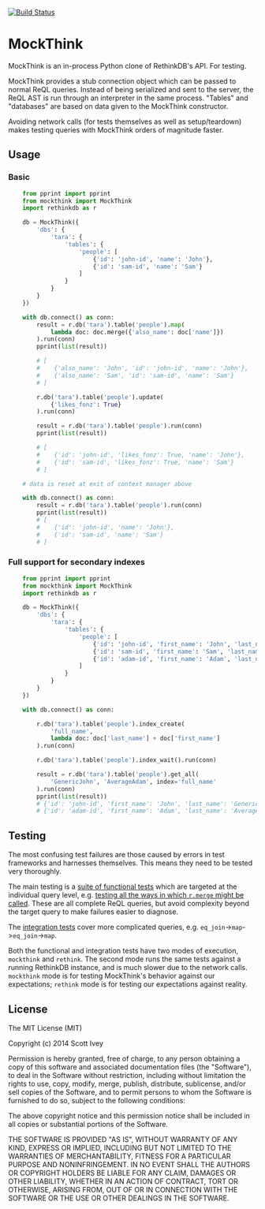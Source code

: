 [![Build Status](https://travis-ci.com/Inveracity/mockthink.svg?branch=master)](https://travis-ci.com/Inveracity/mockthink)

# MockThink

MockThink is an in-process Python clone of RethinkDB's API.  For testing.


MockThink provides a stub connection object which can be passed to normal ReQL queries.  Instead of being serialized and sent to the server, the ReQL AST is run through an interpreter in the same process.  "Tables" and "databases" are based on data given to the MockThink constructor.

Avoiding network calls (for tests themselves as well as setup/teardown) makes testing queries with MockThink orders of magnitude faster.

## Usage

### Basic

```python
    from pprint import pprint
    from mockthink import MockThink
    import rethinkdb as r

    db = MockThink({
        'dbs': {
            'tara': {
                'tables': {
                    'people': [
                        {'id': 'john-id', 'name': 'John'},
                        {'id': 'sam-id', 'name': 'Sam'}
                    ]
                }
            }
        }
    })

    with db.connect() as conn:
        result = r.db('tara').table('people').map(
            lambda doc: doc.merge({'also_name': doc['name']})
        ).run(conn)
        pprint(list(result))

        # [
        #    {'also_name': 'John', 'id': 'john-id', 'name': 'John'},
        #    {'also_name': 'Sam', 'id': 'sam-id', 'name': 'Sam'}
        # ]

        r.db('tara').table('people').update(
            {'likes_fonz': True}
        ).run(conn)

        result = r.db('tara').table('people').run(conn)
        pprint(list(result))

        # [
        #    {'id': 'john-id', 'likes_fonz': True, 'name': 'John'},
        #    {'id': 'sam-id', 'likes_fonz': True, 'name': 'Sam'}
        # ]

    # data is reset at exit of context manager above

    with db.connect() as conn:
        result = r.db('tara').table('people').run(conn)
        pprint(list(result))
        # [
        #    {'id': 'john-id', 'name': 'John'},
        #    {'id': 'sam-id', 'name': 'Sam'}
        # ]
```

### Full support for secondary indexes

```python
    from pprint import pprint
    from mockthink import MockThink
    import rethinkdb as r

    db = MockThink({
        'dbs': {
            'tara': {
                'tables': {
                    'people': [
                        {'id': 'john-id', 'first_name': 'John', 'last_name': 'Generic'},
                        {'id': 'sam-id', 'first_name': 'Sam', 'last_name': 'Dull'},
                        {'id': 'adam-id', 'first_name': 'Adam', 'last_name': 'Average'}
                    ]
                }
            }
        }
    })

    with db.connect() as conn:

        r.db('tara').table('people').index_create(
            'full_name',
            lambda doc: doc['last_name'] + doc['first_name']
        ).run(conn)

        r.db('tara').table('people').index_wait().run(conn)

        result = r.db('tara').table('people').get_all(
            'GenericJohn', 'AverageAdam', index='full_name'
        ).run(conn)
        pprint(list(result))
        # {'id': 'john-id', 'first_name': 'John', 'last_name': 'Generic'},
        # {'id': 'adam-id', 'first_name': 'Adam', 'last_name': 'Average'}

```

## Testing

The most confusing test failures are those caused by errors in test frameworks and harnesses themselves.  This means they need to be tested very thoroughly.

The main testing is a [suite of functional tests](https://github.com/scivey/mockthink/tree/master/mockthink/test/functional) which are targeted at the individual query level, e.g. [testing all the ways in which `r.merge` might be called](https://github.com/scivey/mockthink/blob/master/mockthink/test/functional/test_merge.py).  These are all complete ReQL queries, but avoid complexity beyond the target query to make failures easier to diagnose.

The [integration tests](https://github.com/scivey/mockthink/blob/master/mockthink/test/integration/__init__.py) cover more complicated queries, e.g. `eq_join`->`map`->`eq_join`->`map`.

Both the functional and integration tests have two modes of execution, `mockthink` and `rethink`.  The second mode runs the same tests against a running RethinkDB instance, and is much slower due to the network calls.  `mockthink` mode is for testing MockThink's behavior against our expectations; `rethink` mode is for testing our expectations against reality.

## License

The MIT License (MIT)

Copyright (c) 2014 Scott Ivey

Permission is hereby granted, free of charge, to any person obtaining a copy of
this software and associated documentation files (the "Software"), to deal in
the Software without restriction, including without limitation the rights to
use, copy, modify, merge, publish, distribute, sublicense, and/or sell copies of
the Software, and to permit persons to whom the Software is furnished to do so,
subject to the following conditions:

The above copyright notice and this permission notice shall be included in all
copies or substantial portions of the Software.

THE SOFTWARE IS PROVIDED "AS IS", WITHOUT WARRANTY OF ANY KIND, EXPRESS OR
IMPLIED, INCLUDING BUT NOT LIMITED TO THE WARRANTIES OF MERCHANTABILITY, FITNESS
FOR A PARTICULAR PURPOSE AND NONINFRINGEMENT. IN NO EVENT SHALL THE AUTHORS OR
COPYRIGHT HOLDERS BE LIABLE FOR ANY CLAIM, DAMAGES OR OTHER LIABILITY, WHETHER
IN AN ACTION OF CONTRACT, TORT OR OTHERWISE, ARISING FROM, OUT OF OR IN
CONNECTION WITH THE SOFTWARE OR THE USE OR OTHER DEALINGS IN THE SOFTWARE.
